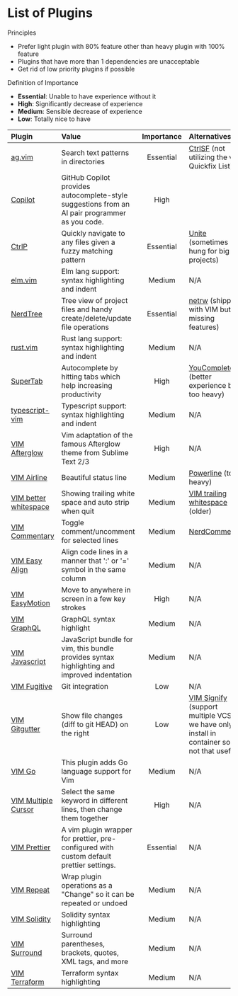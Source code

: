 # List of Plugins

Principles

- Prefer light plugin with 80% feature other than heavy plugin with 100% feature
- Plugins that have more than 1 dependencies are unacceptable
- Get rid of low priority plugins if possible

Definition of Importance

- **Essential**: Unable to have experience without it
- **High**: Significantly decrease of experience
- **Medium**: Sensible decrease of experience
- **Low**: Totally nice to have

| Plugin        | Value           | Importance | Alternatives |
| :------------ | :-------------- | :--------: | :----------- |
| [ag.vim](https://github.com/rking/ag.vim) | Search text patterns in directories | Essential | [CtrlSF](https://github.com/dyng/ctrlsf.vim) (not utilizing the vim Quickfix List) |
| [Copilot](https://github.com/github/copilot.vim) | GitHub Copilot provides autocomplete-style suggestions from an AI pair programmer as you code. | High | |
| [CtrlP](https://github.com/kien/ctrlp.vim.git) | Quickly navigate to any files given a fuzzy matching pattern | Essential | [Unite](https://github.com/Shougo/unite.vim.git) (sometimes hung for big projects) |
| [elm.vim](https://github.com/lambdatoast/elm.vim) | Elm lang support: syntax highlighting and indent | Medium | N/A |
| [NerdTree](https://github.com/scrooloose/nerdtree.git) | Tree view of project files and handy create/delete/update file operations | Essential | [netrw](http://www.vim.org/scripts/script.php?script_id=1075) (shipped with VIM but missing features) |
| [rust.vim](https://github.com/rust-lang/rust.vim) | Rust lang support: syntax highlighting and indent | Medium | N/A |
| [SuperTab](https://github.com/ervandew/supertab.git) | Autocomplete by hitting tabs which help increasing productivity | High | [YouCompleteMe](https://github.com/Valloric/YouCompleteMe) (better experience but too heavy) |
| [typescript-vim](https://github.com/leafgarland/typescript-vim) | Typescript support: syntax highlighting and indent | Medium | N/A |
| [VIM Afterglow](https://github.com/danilo-augusto/vim-afterglow) | Vim adaptation of the famous Afterglow theme from Sublime Text 2/3 | High | N/A |
| [VIM Airline](https://github.com/bling/vim-airline.git) | Beautiful status line | Medium | [Powerline](https://github.com/powerline/powerline) (too heavy) |
| [VIM better whitespace](https://github.com/ntpeters/vim-better-whitespace.git) | Showing trailing white space and auto strip when quit | Medium | [VIM trailing whitespace](https://github.com/bronson/vim-trailing-whitespace) (older) |
| [VIM Commentary](https://github.com/tpope/vim-commentary.git) | Toggle comment/uncomment for selected lines | Medium | [NerdCommenter](https://github.com/scrooloose/nerdcommenter) |
| [VIM Easy Align](https://github.com/junegunn/vim-easy-align.git) | Align code lines in a manner that ':' or '=' symbol in the same column | Medium | N/A |
| [VIM EasyMotion](https://github.com/easymotion/vim-easymotion.git) | Move to anywhere in screen in a few key strokes | High | N/A |
| [VIM GraphQL](https://github.com/jparise/vim-graphql.git) | GraphQL syntax highlight | Medium | N/A |
| [VIM Javascript](https://github.com/pangloss/vim-javascript.git) | JavaScript bundle for vim, this bundle provides syntax highlighting and improved indentation | Medium | N/A |
| [VIM Fugitive](https://github.com/tpope/vim-fugitive.git) | Git integration | Low | N/A |
| [VIM Gitgutter](https://github.com/airblade/vim-gitgutter.git) | Show file changes (diff to git HEAD) on the right | Low | [VIM Signify](https://github.com/mhinz/vim-signify) (support multiple VCS but we have only git install in container so it's not that useful) |
| [VIM Go](https://github.com/fatih/vim-go) | This plugin adds Go language support for Vim | Medium | N/A |
| [VIM Multiple Cursor](https://github.com/terryma/vim-multiple-cursors.git) | Select the same keyword in different lines, then change them together | High | N/A |
| [VIM Prettier](https://github.com/prettier/vim-prettier) | A vim plugin wrapper for prettier, pre-configured with custom default prettier settings. | Essential | N/A |
| [VIM Repeat](https://github.com/tpope/vim-repeat.git) | Wrap plugin operations as a "Change" so it can be repeated or undoed | Medium | N/A |
| [VIM Solidity](https://github.com/tomlion/vim-solidity) | Solidity syntax highlighting | Medium | N/A |
| [VIM Surround](https://github.com/tpope/vim-surround.git) | Surround parentheses, brackets, quotes, XML tags, and more | Medium | N/A |
| [VIM Terraform](https://github.com/hashivim/vim-terraform) | Terraform syntax highlighting | Medium | N/A |
